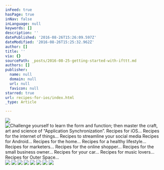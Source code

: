 ```yaml
---
inFeed: true
hasPage: true
inNav: false
inLanguage: null
keywords: []
description: ''
datePublished: '2016-08-26T15:26:09.597Z'
dateModified: '2016-08-26T15:25:32.962Z'
author: []
title: ''
via: {}
sourcePath: _posts/2016-08-25-getting-started-with-ifttt.md
authors: []
publisher:
  name: null
  domain: null
  url: null
  favicon: null
starred: true
url: recipes-for-ios/index.html
_type: Article

---
```

![](https://the-grid-user-content.s3-us-west-2.amazonaws.com/c059db4b-9c0c-4c74-b854-3afb43a3e3a1.jpg)
![Challenge yourself to learn the form and function; then master the craft, art and science of “Application Synchronization”.  Recipes for iOS...  Recipes for the internet of things...  Recipes to streamline your social media  Recipes for Android...  Recipes for the home...  Recipes for a healthy lifestyle...  Recipes for marketers...  Recipes for the online shopper...  Recipes for the small business owner...  Recipes for your car...  Recipes for music lovers...  Recipes for Outer Space...](https://the-grid-user-content.s3-us-west-2.amazonaws.com/cf96d056-f986-4c41-a6ee-94dfbb9b00ec.jpg)
![](https://the-grid-user-content.s3-us-west-2.amazonaws.com/783df8d3-6a25-45d2-8d70-f348579a2078.jpg)
![](https://the-grid-user-content.s3-us-west-2.amazonaws.com/bf00da3a-05fd-4045-bf02-18747f412541.jpg)
![](https://the-grid-user-content.s3-us-west-2.amazonaws.com/e31e9f42-244a-4ef2-9148-32a11cdbfad0.jpg)
![](https://the-grid-user-content.s3-us-west-2.amazonaws.com/b751a3e7-78af-4396-a670-323d7329b670.jpg)
![](https://the-grid-user-content.s3-us-west-2.amazonaws.com/fb0829b3-70a9-40f4-9814-016215e5c04a.jpg)
![](https://the-grid-user-content.s3-us-west-2.amazonaws.com/6fd7c5ca-1549-4e53-a349-aae7b86e59fc.jpg)
![](https://the-grid-user-content.s3-us-west-2.amazonaws.com/51d1106e-b0df-46df-8cf4-5d2402fd3085.jpg)
![](https://the-grid-user-content.s3-us-west-2.amazonaws.com/6068b5ba-9acc-45c2-99da-992d5fcb3081.jpg)
